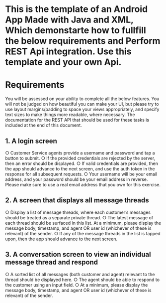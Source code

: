 # This is the template of an Android App Made with Java and XML, Which demonstarte how to fullfill the below requirements and Perform REST Api integration. Use this template and your own Api.



# Requirements
You will be assessed on your ability to complete all the below features. You will not be judged
on how beautiful you can make your UI, but please try to use layout margins/padding to space
your views appropriately, and specify text sizes to make things more readable, where
necessary. The documentation for the REST API that should be used for these tasks is included
at the end of this document.
## 1. A login screen
○ Customer Service agents provide a username and password and tap a button to
submit.
○ If the provided credentials are rejected by the server, then an error should be
displayed.
○ If valid credentials are provided, then the app should advance to the next screen,
and use the auth token in the response for all subsequent requests.
○ Your username will be your email address, and your password should be your
email address in reverse. Please make sure to use a real email address that
you own for this exercise.

## 2. A screen that displays all message threads
○ Display a list of message threads, where each customer’s messages should be
treated as a separate private thread.
○ The latest message of each thread should be surfaced in this list. At a minimum,
please display the message body, timestamp, and agent OR user id (whichever
of these is relevant) of the sender.
○ If any of the message threads in the list is tapped upon, then the app should
advance to the next screen.

## 3. A conversation screen to view an individual message thread and respond

○ A sorted list of all messages (both customer and agent) relevant to the thread
should be displayed here.
○ The agent should be able to respond to the customer using an input field.
○ At a minimum, please display the message body, timestamp, and agent OR user
id (whichever of these is relevant) of the sender.
